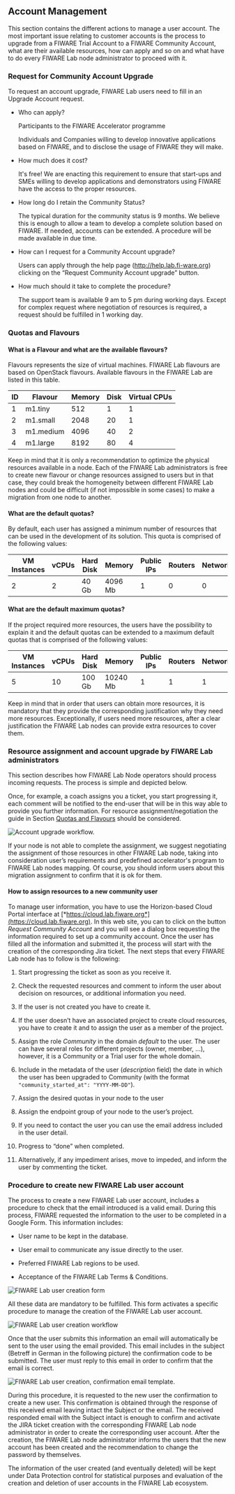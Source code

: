 ##  Account Management

This section contains the different actions to manage a user account.
The most important issue relating to customer accounts is the process to
upgrade from a FIWARE Trial Account to a FIWARE Community Account, what
are their available resources, how can apply and so on and what have to
do every FIWARE Lab node administrator to proceed with it.

### Request for Community Account Upgrade

To request an account upgrade, FIWARE Lab users need to fill in an
Upgrade Account request.

-   Who can apply?

    Participants to the FIWARE Accelerator programme

    Individuals and Companies willing to develop innovative applications
    based on FIWARE, and to disclose the usage of FIWARE they will make.

-   How much does it cost?

    It's free! We are enacting this requirement to ensure that start-ups
    and SMEs willing to develop applications and demonstrators using
    FIWARE have the access to the proper resources.

-   How long do I retain the Community Status?

    The typical duration for the community status is 9 months. We believe
    this is enough to allow a team to develop a complete solution based on
    FIWARE. If needed, accounts can be extended. A procedure will be made
    available in due time.

-   How can I request for a Community Account upgrade?

    Users can apply through the help page (http://help.lab.fi-ware.org)
    clicking on the “Request Community Account upgrade” button.

-   How much should it take to complete the procedure?

    The support team is available 9 am to 5 pm during working days. Except
    for complex request where negotiation of resources is required, a
    request should be fulfilled in 1 working day.

### Quotas and Flavours

#### What is a Flavour and what are the available flavours?

Flavours represents the size of virtual machines. FIWARE Lab flavours
are based on OpenStack flavours. Available flavours in the FIWARE Lab
are listed in this table.


| **ID** | **Flavour** | **Memory** | **Disk** | **Virtual CPUs** |
| --- | --- | --- | --- | --- |
| 1 | m1.tiny | 512 | 1 | 1 | 
| 2 | m1.small | 2048 | 20 | 1 | 
| 3 | m1.medium | 4096 | 40 | 2 | 
| 4 | m1.large | 8192 | 80 | 4 | 

Keep in mind that it is only a recommendation to optimize the physical
resources available in a node. Each of the FIWARE Lab administrators is
free to create new flavour or change resources assigned to users but in
that case, they could break the homogeneity between different FIWARE Lab
nodes and could be difficult (if not impossible in some cases) to make a
migration from one node to another.

#### What are the default quotas?

By default, each user has assigned a minimum number of resources that
can be used in the development of its solution. This quota is comprised
of the following values:

| **VM Instances** | **vCPUs** | **Hard Disk** | **Memory** | **Public IPs** |    **Routers** | **Networks** | 
| --- | --- | --- | --- | --- | --- | --- | 
| 2 | 2 | 40 Gb | 4096 Mb | 1 | 0 | 0 |

#### What are the default maximum quotas?

If the project required more resources, the users have the possibility
to explain it and the default quotas can be extended to a maximum
default quotas that is comprised of the following values:

| **VM Instances** | **vCPUs** | **Hard Disk** | **Memory** | **Public IPs** |    **Routers** | **Networks** | 
| --- | --- | --- | --- | --- | --- | --- | 
| 5  | 10 | 100 Gb | 10240 Mb | 1 | 1 | 1 |

Keep in mind that in order that users can obtain more resources, it is
mandatory that they provide the corresponding justification why they
need more resources. Exceptionally, if users need more resources, after
a clear justification the FIWARE Lab nodes can provide extra resources
to cover them.

### Resource assignment and account upgrade by FIWARE Lab administrators

This section describes how FIWARE Lab Node operators should process
incoming requests. The process is simple and depicted below.

Once, for example, a coach assigns you a ticket, you start progressing
it, each comment will be notified to the end-user that will be in this
way able to provide you further information. For resource
assignment/negotiation the guide in Section [Quotas and Flavours]()
should be considered.

![Account upgrade workflow.](image15.png)

If your node is not able to complete the assignment, we suggest
negotiating the assignment of those resources in other FIWARE Lab node,
taking into consideration user’s requirements and predefined
accelerator's program to FIWARE Lab nodes mapping. Of course, you should
inform users about this migration assignment to confirm that it is ok
for them.

#### How to assign resources to a new community user

To manage user information, you have to use the Horizon-based Cloud
Portal interface at
[*https://cloud.lab.fiware.org*](https://cloud.lab.fiware.org). In this
web site, you can to click on the button *Request Community Account* and
you will see a dialog box requesting the information required to set up
a community account. Once the user has filled all the information and
submitted it, the process will start with the creation of the
corresponding Jira ticket. The next steps that every FIWARE Lab node has
to follow is the following:

1.  Start progressing the ticket as soon as you receive it.

1.  Check the requested resources and comment to inform the user about
decision on resources, or additional information you need.

1.  If the user is not created you have to create it.

1.  If the user doesn’t have an associated project to create cloud
resources, you have to create it and to assign the user as a member
of the project.

1.  Assign the role *Community* in the domain *default* to the user. The
user can have several roles for different projects (owner, member,
...), however, it is a Community or a Trial user for the
whole domain.

1.  Include in the metadata of the user (*description* field) the date
in which the user has been upgraded to Community (with the format
`"community_started_at": "YYYY-MM-DD"`).

1.  Assign the desired quotas in your node to the user

1.  Assign the endpoint group of your node to the user’s project.

1.  If you need to contact the user you can use the email address
included in the user detail.

1. Progress to “done” when completed.

1. Alternatively, if any impediment arises, move to impeded, and inform
the user by commenting the ticket.

### Procedure to create new FIWARE Lab user account

The process to create a new FIWARE Lab user account, includes a
procedure to check that the email introduced is a valid email. During
this process, FIWARE requested the information to the user to be
completed in a Google Form. This information includes:

-   User name to be kept in the database.

-   User email to communicate any issue directly to the user.

-   Preferred FIWARE Lab regions to be used.

-   Acceptance of the FIWARE Lab Terms & Conditions.

![FIWARE Lab user creation form](image16.png)

All these data are mandatory to be fulfilled. This form activates a
specific procedure to manage the creation of the FIWARE Lab user
account.

![FIWARE Lab user creation workflow](image17.png)

Once that the user submits this information an email will automatically
be sent to the user using the email provided. This email includes in the
subject (Betreff in German in the following picture) the confirmation
code to be submitted. The user must reply to this email in order to
confirm that the email is correct.

![FIWARE Lab user creation, confirmation email template.](image18.png)

During this procedure, it is requested to the new user the confirmation
to create a new user. This confirmation is obtained through the response
of this received email leaving intact the Subject or the email. The
received responded email with the Subject intact is enough to confirm
and activate the JIRA ticket creation with the corresponding FIWARE Lab
node administrator in order to create the corresponding user account.
After the creation, the FIWARE Lab node administrator informs the users
that the new account has been created and the recommendation to change
the password by themselves.

The information of the user created (and eventually deleted) will be
kept under Data Protection control for statistical purposes and
evaluation of the creation and deletion of user accounts in the FIWARE
Lab ecosystem.

